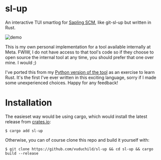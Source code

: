 # sl-up
An interactive TUI smartlog for [Sapling SCM](https://github.com/facebook/sapling), like git-sl-up but written in Rust.

![demo](https://github.com/vuduchild/sl-up/assets/1080138/ce59e5e3-4d35-4904-8de5-bc2aba0de4d3)

This is my own personal implementation for a tool available internally at Meta. FWIW, I do not have access to that tool's code so if they choose to open source the internal tool at any time, you should prefer that one over mine. I would ;) 

I've ported this from my [Python version of the tool](https://github.com/vuduchild/sl-up-py) as an exercise to learn Rust. It's the first I've ever written in this exciting language, sorry if I made some unexperienced choices. Happy for any feedback!

# Installation
The easieset way would be using cargo, which would install the latest release from [crates.io](https://crates.io/crates/sl-up):
```
$ cargo add sl-up
```

Otherwise, you can of course clone this repo and build it yourself with:
```
$ git clone https://github.com/vuduchild/sl-up && cd sl-up && cargo build --release
```
